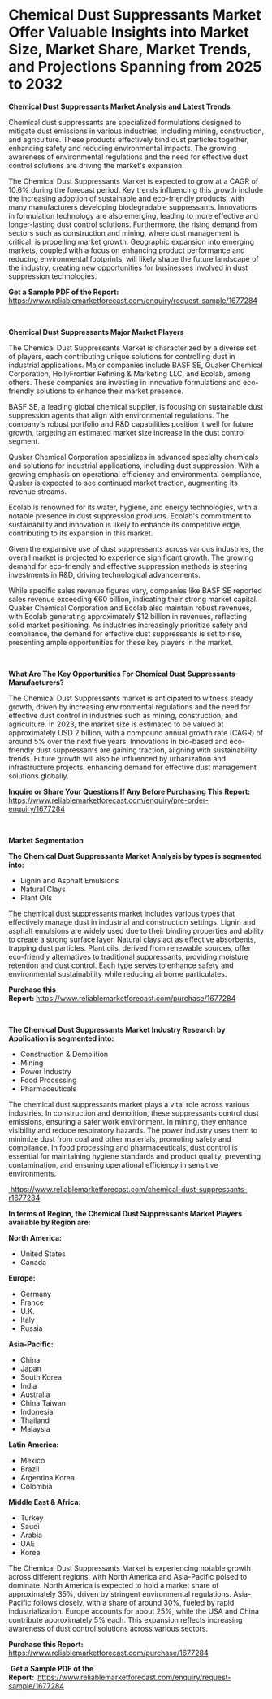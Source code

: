 <p><h1>Chemical Dust Suppressants Market Offer Valuable Insights into Market Size, Market Share, Market Trends, and Projections Spanning from 2025 to 2032</h1></p><p><strong>Chemical Dust Suppressants Market Analysis and Latest Trends</strong></p>
<p><p>Chemical dust suppressants are specialized formulations designed to mitigate dust emissions in various industries, including mining, construction, and agriculture. These products effectively bind dust particles together, enhancing safety and reducing environmental impacts. The growing awareness of environmental regulations and the need for effective dust control solutions are driving the market's expansion.</p><p>The Chemical Dust Suppressants Market is expected to grow at a CAGR of 10.6% during the forecast period. Key trends influencing this growth include the increasing adoption of sustainable and eco-friendly products, with many manufacturers developing biodegradable suppressants. Innovations in formulation technology are also emerging, leading to more effective and longer-lasting dust control solutions. Furthermore, the rising demand from sectors such as construction and mining, where dust management is critical, is propelling market growth. Geographic expansion into emerging markets, coupled with a focus on enhancing product performance and reducing environmental footprints, will likely shape the future landscape of the industry, creating new opportunities for businesses involved in dust suppression technologies.</p></p>
<p><strong>Get a Sample PDF of the Report:&nbsp;</strong> <a href="https://www.reliablemarketforecast.com/enquiry/request-sample/1677284?utm_campaign=3511&utm_medium=2&utm_source=Github&utm_content=ia&utm_term=17042025&utm_id=chemical-dust-suppressants">https://www.reliablemarketforecast.com/enquiry/request-sample/1677284</a></p>
<p>&nbsp;</p>
<p><strong>Chemical Dust Suppressants Major Market Players</strong></p>
<p><p>The Chemical Dust Suppressants Market is characterized by a diverse set of players, each contributing unique solutions for controlling dust in industrial applications. Major companies include BASF SE, Quaker Chemical Corporation, HollyFrontier Refining & Marketing LLC, and Ecolab, among others. These companies are investing in innovative formulations and eco-friendly solutions to enhance their market presence.</p><p>BASF SE, a leading global chemical supplier, is focusing on sustainable dust suppression agents that align with environmental regulations. The company's robust portfolio and R&D capabilities position it well for future growth, targeting an estimated market size increase in the dust control segment.</p><p>Quaker Chemical Corporation specializes in advanced specialty chemicals and solutions for industrial applications, including dust suppression. With a growing emphasis on operational efficiency and environmental compliance, Quaker is expected to see continued market traction, augmenting its revenue streams.</p><p>Ecolab is renowned for its water, hygiene, and energy technologies, with a notable presence in dust suppression products. Ecolab's commitment to sustainability and innovation is likely to enhance its competitive edge, contributing to its expansion in this market.</p><p>Given the expansive use of dust suppressants across various industries, the overall market is projected to experience significant growth. The growing demand for eco-friendly and effective suppression methods is steering investments in R&D, driving technological advancements.</p><p>While specific sales revenue figures vary, companies like BASF SE reported sales revenue exceeding €60 billion, indicating their strong market capital. Quaker Chemical Corporation and Ecolab also maintain robust revenues, with Ecolab generating approximately $12 billion in revenues, reflecting solid market positioning. As industries increasingly prioritize safety and compliance, the demand for effective dust suppressants is set to rise, presenting ample opportunities for these key players in the market.</p></p>
<p>&nbsp;</p>
<p><strong>What Are The Key Opportunities For Chemical Dust Suppressants Manufacturers?</strong></p>
<p><p>The Chemical Dust Suppressants market is anticipated to witness steady growth, driven by increasing environmental regulations and the need for effective dust control in industries such as mining, construction, and agriculture. In 2023, the market size is estimated to be valued at approximately USD 2 billion, with a compound annual growth rate (CAGR) of around 5% over the next five years. Innovations in bio-based and eco-friendly dust suppressants are gaining traction, aligning with sustainability trends. Future growth will also be influenced by urbanization and infrastructure projects, enhancing demand for effective dust management solutions globally.</p></p>
<p><strong>Inquire or Share Your Questions If Any Before Purchasing This Report:</strong> <a href="https://www.reliablemarketforecast.com/enquiry/pre-order-enquiry/1677284?utm_campaign=3511&utm_medium=2&utm_source=Github&utm_content=ia&utm_term=17042025&utm_id=chemical-dust-suppressants">https://www.reliablemarketforecast.com/enquiry/pre-order-enquiry/1677284</a></p>
<p>&nbsp;</p>
<p><strong>Market Segmentation</strong></p>
<p><strong>The Chemical Dust Suppressants Market Analysis by types is segmented into:</strong></p>
<p><ul><li>Lignin and Asphalt Emulsions</li><li>Natural Clays</li><li>Plant Oils</li></ul></p>
<p><p>The chemical dust suppressants market includes various types that effectively manage dust in industrial and construction settings. Lignin and asphalt emulsions are widely used due to their binding properties and ability to create a strong surface layer. Natural clays act as effective absorbents, trapping dust particles. Plant oils, derived from renewable sources, offer eco-friendly alternatives to traditional suppressants, providing moisture retention and dust control. Each type serves to enhance safety and environmental sustainability while reducing airborne particulates.</p></p>
<p><strong>Purchase this Report:&nbsp;</strong><a href="https://www.reliablemarketforecast.com/purchase/1677284?utm_campaign=3511&utm_medium=2&utm_source=Github&utm_content=ia&utm_term=17042025&utm_id=chemical-dust-suppressants">https://www.reliablemarketforecast.com/purchase/1677284</a></p>
<p>&nbsp;</p>
<p><strong>The Chemical Dust Suppressants Market Industry Research by Application is segmented into:</strong></p>
<p><ul><li>Construction & Demolition</li><li>Mining</li><li>Power Industry</li><li>Food Processing</li><li>Pharmaceuticals</li></ul></p>
<p><p>The chemical dust suppressants market plays a vital role across various industries. In construction and demolition, these suppressants control dust emissions, ensuring a safer work environment. In mining, they enhance visibility and reduce respiratory hazards. The power industry uses them to minimize dust from coal and other materials, promoting safety and compliance. In food processing and pharmaceuticals, dust control is essential for maintaining hygiene standards and product quality, preventing contamination, and ensuring operational efficiency in sensitive environments.</p></p>
<p><a href="https://www.reliablemarketforecast.com/chemical-dust-suppressants-r1677284?utm_campaign=3511&utm_medium=2&utm_source=Github&utm_content=ia&utm_term=17042025&utm_id=chemical-dust-suppressants">&nbsp;https://www.reliablemarketforecast.com/chemical-dust-suppressants-r1677284</a></p>
<p><strong>In terms of Region, the Chemical Dust Suppressants Market Players available by Region are:</strong></p>
<p>
    <p> <strong> North America: </strong>
        <ul>
            <li>United States</li>
            <li>Canada</li>
        </ul>
        </p> 
    <p> <strong> Europe: </strong>
        <ul>
            <li>Germany</li>
            <li>France</li>
            <li>U.K.</li>
            <li>Italy</li>
            <li>Russia</li>
        </ul>
        </p> 
    <p> <strong> Asia-Pacific: </strong>
        <ul>
            <li>China</li>
            <li>Japan</li>
            <li>South Korea</li>
            <li>India</li>
            <li>Australia</li>
            <li>China Taiwan</li>
            <li>Indonesia</li>
            <li>Thailand</li>
            <li>Malaysia</li>
        </ul>
        </p> 
    <p> <strong> Latin America: </strong>
        <ul>
            <li>Mexico</li>
            <li>Brazil</li>
            <li>Argentina Korea</li>
            <li>Colombia</li>
        </ul>
        </p> 
    <p> <strong> Middle East & Africa: </strong>
        <ul>
            <li>Turkey</li>
            <li>Saudi</li>
            <li>Arabia</li>
            <li>UAE</li>
            <li>Korea</li>
        </ul>
    </p>
    </p>
<p><p>The Chemical Dust Suppressants Market is experiencing notable growth across different regions, with North America and Asia-Pacific poised to dominate. North America is expected to hold a market share of approximately 35%, driven by stringent environmental regulations. Asia-Pacific follows closely, with a share of around 30%, fueled by rapid industrialization. Europe accounts for about 25%, while the USA and China contribute approximately 5% each. This expansion reflects increasing awareness of dust control solutions across various sectors.</p></p>
<p><strong>Purchase this Report: </strong><a href="https://www.reliablemarketforecast.com/purchase/1677284?utm_campaign=3511&utm_medium=2&utm_source=Github&utm_content=ia&utm_term=17042025&utm_id=chemical-dust-suppressants">https://www.reliablemarketforecast.com/purchase/1677284</a></p>
<p>&nbsp;<strong>Get a Sample PDF of the Report:&nbsp;&nbsp;</strong><a href="https://www.reliablemarketforecast.com/enquiry/request-sample/1677284?utm_campaign=3511&utm_medium=2&utm_source=Github&utm_content=ia&utm_term=17042025&utm_id=chemical-dust-suppressants">https://www.reliablemarketforecast.com/enquiry/request-sample/1677284</a></p>
<p><strong></strong></p>
<p><p></p><p></p><p></p></p>